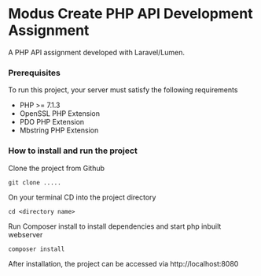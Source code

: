 # Modus Create PHP API Development Assignment

A PHP API assignment developed with Laravel/Lumen.

### Prerequisites
To run this project, your server must satisfy the following requirements
* PHP >= 7.1.3
* OpenSSL PHP Extension
* PDO PHP Extension
* Mbstring PHP Extension

### How to install and run the project 
Clone the project from Github
```
git clone .....
```
On your terminal CD into the project directory
```
cd <directory name> 
```
Run Composer install to install dependencies and start php inbuilt webserver
```
composer install
```
After installation, the project can be accessed via http://localhost:8080



